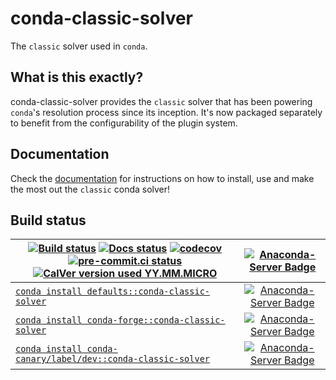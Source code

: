 # conda-classic-solver

The `classic` solver used in `conda`.

## What is this exactly?

conda-classic-solver provides the `classic` solver that has been powering `conda`'s resolution
process since its inception. It's now packaged separately to benefit from the configurability of
the plugin system.

## Documentation

Check the [documentation](https://conda.github.io/conda-classic-solver/) for
instructions on how to install, use and make the most out the `classic` conda solver!

## Build status

| [![Build status](https://github.com/conda/conda-classic-solver/actions/workflows/tests.yml/badge.svg)](https://github.com/conda/conda-classic-solver/actions/workflows/tests.yml?query=branch%3Amain) [![Docs status](https://github.com/conda/conda-classic-solver/actions/workflows/docs.yml/badge.svg)](https://github.com/conda/conda-classic-solver/actions/workflows/docs.yml?query=branch%3Amain) [![codecov](https://codecov.io/gh/conda/conda-classic-solver/branch/main/graph/badge.svg)](https://codecov.io/gh/conda/conda-classic-solver) [![pre-commit.ci status](https://results.pre-commit.ci/badge/github/conda/conda-classic-solver/main.svg)](https://results.pre-commit.ci/latest/github/conda/conda-classic-solver/main) [![CalVer version used YY.MM.MICRO](https://img.shields.io/badge/calver-YY.MM.MICRO-22bfda.svg?style=flat-square)](https://calver.org) | [![Anaconda-Server Badge](https://anaconda.org/conda-canary/conda-classic-solver/badges/latest_release_date.svg)](https://anaconda.org/conda-canary/conda-classic-solver) |
| --- | :-: |
| [`conda install defaults::conda-classic-solver`](https://anaconda.org/anaconda/conda-classic-solver) | [![Anaconda-Server Badge](https://anaconda.org/anaconda/conda-classic-solver/badges/version.svg)](https://anaconda.org/anaconda/conda-classic-solver) |
| [`conda install conda-forge::conda-classic-solver`](https://anaconda.org/conda-forge/conda-classic-solver) | [![Anaconda-Server Badge](https://anaconda.org/conda-forge/conda-classic-solver/badges/version.svg)](https://anaconda.org/conda-forge/conda-classic-solver) |
| [`conda install conda-canary/label/dev::conda-classic-solver`](https://anaconda.org/conda-canary/conda-classic-solver) | [![Anaconda-Server Badge](https://anaconda.org/conda-canary/conda-classic-solver/badges/version.svg)](https://anaconda.org/conda-canary/conda-classic-solver) |
